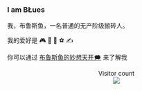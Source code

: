 ### I am BŁues

我，布鲁斯鱼，一名普通的无产阶级搬砖人。

我的爱好是 🎮 🎤 🏸 ⚽️ ✍️

你可以通过 [布鲁斯鱼的妙想天开🗯](https://emergencyexit.xyz/) 来了解我

<p align="center"> 
  Visitor count<br>
  <img src="https://profile-counter.glitch.me/imblues/count.svg" />
</p>
